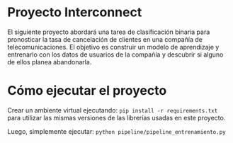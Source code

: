 # Proyecto Interconnect

El siguiente proyecto abordará una tarea de clasificación binaria para pronosticar la tasa de cancelación de clientes en una compañía de telecomunicaciones. 
El objetivo es construir un modelo de aprendizaje y entrenarlo con los datos de usuarios de la compañía y descubrir si alguno de ellos planea abandonarla. 


# Cómo ejecutar el proyecto

Crear un ambiente virtual ejecutando: ```pip install -r requirements.txt``` para utilizar las mismas versiones de las librerías usadas en este proyecto. 

Luego, simplemente ejecutar: 
```python pipeline/pipeline_entrenamiento.py```

